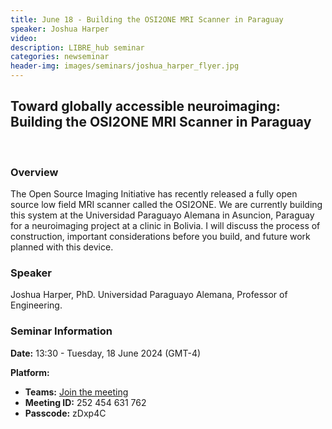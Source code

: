 ```yaml
---
title: June 18 - Building the OSI2ONE MRI Scanner in Paraguay
speaker: Joshua Harper
video:
description: LIBRE_hub seminar
categories: newseminar
header-img: images/seminars/joshua_harper_flyer.jpg
---
```


## Toward globally accessible neuroimaging: Building the OSI2ONE MRI Scanner in Paraguay

<br>

### Overview
The Open Source Imaging Initiative has recently released a fully open source low field MRI scanner called the OSI2ONE. We are currently building this system at the Universidad Paraguayo Alemana in Asuncion, Paraguay for a neuroimaging project at a clinic in Bolivia. I will discuss the process of construction, important considerations before you build, and future work planned with this device.

### Speaker
Joshua Harper, PhD. Universidad Paraguayo Alemana, Professor of Engineering.

### Seminar Information

**Date:** 13:30 - Tuesday, 18 June 2024 (GMT-4)

**Platform:**
- **Teams:** [Join the meeting](https://teams.microsoft.com/l/meetup-join/19%3ameeting_ZDE5YzA2ZjgtNzYyYi00NTg4LThkYWMtNGZiNTEyMTFmYjcy%40thread.v2/0?context=%7b%22Tid%22%3a%225ff5d9fa-f83f-4ac1-a4d2-eb48ea0a00d2%22%2c%22Oid%22%3a%22b066b156-36d2-4bf1-8723-85ab0bba4b91%22%7d)
- **Meeting ID:** 252 454 631 762
- **Passcode:** zDxp4C